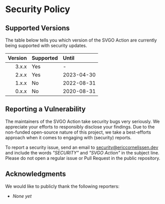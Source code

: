 # Security Policy

## Supported Versions

The table below tells you which version of the SVGO Action are currently being
supported with security updates.

| Version | Supported | Until      |
| ------: | :-------- | :--------- |
|   3.x.x | Yes       | -          |
|   2.x.x | Yes       | 2023-04-30 |
|   1.x.x | No        | 2022-08-31 |
|   0.x.x | No        | 2020-08-31 |

## Reporting a Vulnerability

The maintainers of the SVGO Action take security bugs very seriously. We
appreciate your efforts to responsibly disclose your findings. Due to the
non-funded open-source nature of this project, we take a best-efforts approach
when it comes to engaging with (security) reports.

To report a security issue, send an email to [security@ericcornelissen.dev] and
include the words _"SECURITY"_ and _"SVGO Action"_ in the subject line. Please
do not open a regular issue or Pull Request in the public repository.

## Acknowledgments

We would like to publicly thank the following reporters:

- _None yet_

[security@ericcornelissen.dev]: mailto:security@ericcornelissen.dev?subject=SECURITY%20%28SVGO%20Action%29
